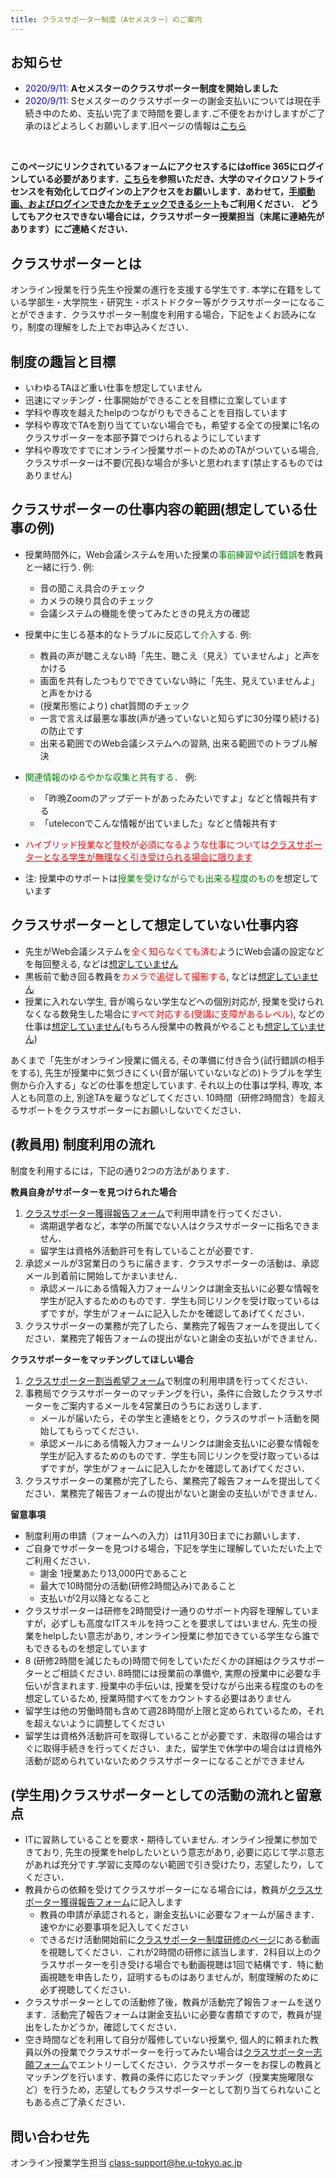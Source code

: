 ```yaml
---
title: クラスサポーター制度（Aセメスター）のご案内
---
```


お知らせ
---------------------------

* <span style="color:blue;">2020/9/11:</span> **Aセメスターのクラスサポーター制度を開始しました**
* <span style="color:blue;">2020/9/11:</span> Sセメスターのクラスサポーターの謝金支払いについては現在手続き中のため、支払い完了まで時間を要します.ご不便をおかけしますがご了承のほどよろしくお願いします.旧ページの情報は<a href="https://utelecon.github.io/supporters/class" target="_blank">こちら</a>

<br>

**このページにリンクされているフォームにアクセスするにはoffice 365にログインしている必要があります．<a href="https://www.u-tokyo.ac.jp/adm/dics/ja/mslicense.html" target="_blank">こちら</a>を参照いただき、大学のマイクロソフトライセンスを有効化してログインの上アクセスをお願いします．あわせて，<a href="https://utelecon.github.io/oc/#office-365%E3%81%8C%E4%BD%BF%E3%81%88%E3%82%8B%E3%81%8B%E3%81%AE%E3%83%81%E3%82%A7%E3%83%83%E3%82%AF " target="_blank">手順動画、およびログインできたかをチェックできるシート</a>もご利用ください．
どうしてもアクセスできない場合には，クラスサポーター授業担当（末尾に連絡先があります）にご連絡ください．**


クラスサポーターとは
---------------------------

オンライン授業を行う先生や授業の進行を支援する学生です. 本学に在籍をしている学部生・大学院生・研究生・ポストドクター等がクラスサポーターになることができます．クラスサポーター制度を利用する場合，下記をよくお読みになり，制度の理解をした上でお申込みください．

制度の趣旨と目標
---------------------------

* いわゆるTAほど重い仕事を想定していません
* 迅速にマッチング・仕事開始ができることを目標に立案しています
* 学科や専攻を越えたhelpのつながりもできることを目指しています
* 学科や専攻でTAを割り当てていない場合でも，希望する全ての授業に1名のクラスサポーターを本部予算でつけられるようにしています
* 学科や専攻ですでにオンライン授業サポートのためのTAがついている場合, クラスサポーターは不要(冗長)な場合が多いと思われます(禁止するものではありません)

クラスサポーターの仕事内容の範囲(想定している仕事の例)
---------------------------

* 授業時間外に，Web会議システムを用いた授業の<font color="green">事前練習や試行錯誤</font>を教員と一緒に行う. 例:
  * 音の聞こえ具合のチェック
  * カメラの映り具合のチェック
  * 会議システムの機能を使ってみたときの見え方の確認
* 授業中に生じる基本的なトラブルに反応して<font color="green">介入</font>する. 例:
  * 教員の声が聴こえない時「先生、聴こえ（見え）ていませんよ」と声をかける
  * 画面を共有したつもりでできていない時に「先生、見えていませんよ」と声をかける
  * (授業形態により) chat質問のチェック
  * 一言で言えば最悪な事故(声が通っていないと知らずに30分喋り続ける)の防止です
  * 出来る範囲でのWeb会議システムへの習熟, 出来る範囲でのトラブル解決
* <font color="green">関連情報のゆるやかな収集と共有する．</font> 例:
  * 「昨晩Zoomのアップデートがあったみたいですよ」などと情報共有する
  * 「uteleconでこんな情報が出ていました」などと情報共有す
* <span style="color: red">ハイブリッド授業など登校が必須になるような仕事については<u>クラスサポーターとなる学生が無理なく引き受けられる場合に限ります</u></span>
  
* 注: 授業中のサポートは<font color="green">授業を受けながらでも出来る程度のもの</font>を想定しています

クラスサポーターとして想定していない仕事内容
---------------------------

* 先生がWeb会議システムを<font color="red">全く知らなくても済む</font>ようにWeb会議の設定などを毎回整える, などは<u>想定していません</u>
* 黒板前で動き回る教員を<font color="red">カメラで追従して撮影する</font>, などは<u>想定していません</u>
* 授業に入れない学生, 音が鳴らない学生などへの個別対応が, 授業を受けられなくなる数発生した場合に<font color="red">すべて対応する(受講に支障があるレベル)</font>, などの仕事は<u>想定していません</u>(もちろん授業中の教員がやることも<u>想定していません</u>)


あくまで「先生がオンライン授業に備える, その準備に付き合う(試行錯誤の相手をする), 先生が授業中に気づきにくい(音が届いていないなどの)トラブルを学生側から介入する」などの仕事を想定しています. それ以上の仕事は学科, 専攻, 本人とも同意の上, 別途TAを雇うなどしてください. 10時間（研修2時間含）を超えるサポートをクラスサポーターにお願いしないでください．

(教員用) 制度利用の流れ
---------------------------

制度を利用するには，下記の通り2つの方法があります．

**教員自身がサポーターを見つけられた場合**

1. <a href="https://forms.office.com/Pages/ResponsePage.aspx?id=T6978HAr10eaAgh1yvlMhE94RPB63wNJlBYuMusGyS9UNFBUWk5RUkQ0NFFHQUpaSkdaVlNDMU43OC4u" target="_blank">クラスサポーター獲得報告フォーム</a>で利用申請を行ってください．
    * 満期退学者など，本学の所属でない人はクラスサポーターに指名できません．
    * 留学生は資格外活動許可を有していることが必要です．
1. 承認メールが3営業日のうちに届きます．クラスサポーターの活動は、承認メール到着前に開始してかまいません．
    *  承認メールにある情報入力フォームリンクは謝金支払いに必要な情報を学生が記入するためのものです．学生も同じリンクを受け取っているはずですが，学生がフォームに記入したかを確認してあげてください．
1. クラスサポーターの業務が完了したら、業務完了報告フォームを提出してください．業務完了報告フォームの提出がないと謝金の支払いができません．

**クラスサポーターをマッチングしてほしい場合**
1. <a href="https://forms.office.com/Pages/ResponsePage.aspx?id=T6978HAr10eaAgh1yvlMhE94RPB63wNJlBYuMusGyS9URDJDMVFIUEhVSExOUTBWNlU2TFZBNEpNQy4u" target="_blank">クラスサポーター割当希望フォーム</a>で制度の利用申請を行ってください．
1. 事務局でクラスサポーターのマッチングを行い，条件に合致したクラスサポーターをご案内するメールを4営業日のうちにお送りします．
    * メールが届いたら，その学生と連絡をとり，クラスのサポート活動を開始してもらってください．
    *  承認メールにある情報入力フォームリンクは謝金支払いに必要な情報を学生が記入するためのものです．学生も同じリンクを受け取っているはずですが，学生がフォームに記入したかを確認してあげてください．
1. クラスサポーターの業務が完了したら、業務完了報告フォームを提出してください．業務完了報告フォームの提出がないと謝金の支払いができません．

**留意事項**
* 制度利用の申請（フォームへの入力）は11月30日までにお願いします．
* ご自身でサポーターを見つける場合，下記を学生に理解していただいた上でご利用ください．
  * 謝金 1授業あたり13,000円であること  
  * 最大で10時間分の活動(研修2時間込み)であること
  * 支払いが2月以降となること
* クラスサポーターは研修を2時間受け一通りのサポート内容を理解していますが，必ずしも高度なITスキルを持つことを要求してはいません. 先生の授業をhelpしたい意志があり, オンライン授業に参加できている学生なら誰でもできるものを想定しています
* 8 (研修2時間を減じたもの)時間で何をしていただくかの詳細はクラスサポーターとご相談ください. 8時間には授業前の準備や, 実際の授業中に必要な手伝いが含まれます. 授業中の手伝いは, 授業を受けながら出来る程度のものを想定しているため, 授業時間すべてをカウントする必要はありません
* 留学生は他の労働時間も含めて週28時間が上限と定められているため，それを超えないように調整してください
* 留学生は資格外活動許可を取得していることが必要です．未取得の場合はすぐに取得手続きを行ってください．また，留学生で休学中の場合はは資格外活動が認められていないためクラスサポーターになることができません


(学生用)クラスサポーターとしての活動の流れと留意点
---------------------------------------------
* ITに習熟していることを要求・期待していません. オンライン授業に参加できており, 先生の授業をhelpしたいという意志があり, 必要に応じて学ぶ意志があれば充分です.学習に支障のない範囲で引き受けたり，志望したり，してください．
* 教員からの依頼を受けてクラスサポーターになる場合には，教員が<a href="https://forms.office.com/Pages/ResponsePage.aspx?id=T6978HAr10eaAgh1yvlMhE94RPB63wNJlBYuMusGyS9UNFBUWk5RUkQ0NFFHQUpaSkdaVlNDMU43OC4u" target="_blank">クラスサポーター獲得報告フォーム</a>に記入します
    * 教員の申請が承認されると，謝金支払いに必要なフォームが届きます．速やかに必要事項を記入してください
    * できるだけ活動開始前に<a href="https://utelecon.github.io/events/2020-05-20/" target="_blank">クラスサポーター制度研修のページ</a>にある動画を視聴してください．これが2時間の研修に該当します．2科目以上のクラスサポーターを引き受ける場合でも動画視聴は1回で結構です．特に動画視聴を申告したり，証明するものはありませんが，制度理解のために必ず視聴してください．
* クラスサポーターとしての活動修了後，教員が活動完了報告フォームを送ります．活動完了報告フォームは謝金支払いに必要な書類ですので，教員が提出をしたかどうか，確認してください．   
* 空き時間などを利用して自分が履修していない授業や, 個人的に頼まれた教員以外の授業でクラスサポーターを行ってみたい場合は<a href="https://forms.office.com/Pages/ResponsePage.aspx?id=T6978HAr10eaAgh1yvlMhE94RPB63wNJlBYuMusGyS9UNVhJUFpTTU0wSlYyVU9TQkVRNDJFQ1BCNi4u" target="_blank">クラスサポーター志願フォーム</a>でエントリーしてください．クラスサポーターをお探しの教員とマッチングを行います．教員の条件に応じたマッチング（授業実施曜限など）を行うため，志望してもクラスサポーターとして割り当てられないこともある点ご了承ください．


問い合わせ先
---------------------------------------------

オンライン授業学生担当
class-support@he.u-tokyo.ac.jp


